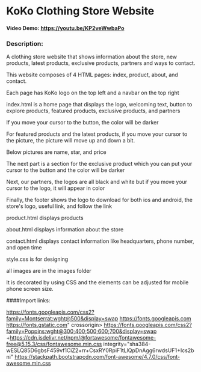 # KoKo Clothing Store Website
#### Video Demo:  https://youtu.be/KP2veWwbaPo
### Description: 





A clothing store website that shows information about the store, new products, latest products, exclusive products, partners and ways to contact.

This website composes of 4 HTML pages: index, product, about, and contact. 

Each page has KoKo logo on the top left and a navbar on the top right




index.html is a home page that displays the logo, welcoming text, button to explore products, featured products, exclusive products, and partners

If you move your cursor to the button, the color will be darker

For featured products and the latest products, if you move your cursor to the picture, the picture will move up and down a bit.

Below pictures are name, star, and price

The next part is a section for the exclusive product which you can put your cursor to the button and the color will be darker

Next, our partners, the logos are all black and white but if you move your cursor to the logo, it will appear in color

Finally, the footer shows the logo to download for both ios and android, the store's logo, useful link, and follow the link




product.html displays products

about.html displays information about the store

contact.html displays contact information like headquarters, phone number, and open time

style.css is for designing




all images are in the images folder

It is decorated by using CSS and the elements can be adjusted for mobile phone screen size.  


####Import links:

https://fonts.googleapis.com/css2?family=Montserrat:wght@500&display=swap
https://fonts.googleapis.com
https://fonts.gstatic.com" crossorigin>
https://fonts.googleapis.com/css2?family=Poppins:wght@300;400;500;600;700&display=swap
+https://cdn.jsdelivr.net/npm/@fortawesome/fontawesome-free@5.15.3/css/fontawesome.min.css integrity="sha384-wESLQ85D6gbsF459vf1CiZ2+rr+CsxRY0RpiF1tLlQpDnAgg6rwdsUF1+Ics2bni" 
https://stackpath.bootstrapcdn.com/font-awesome/4.7.0/css/font-awesome.min.css
